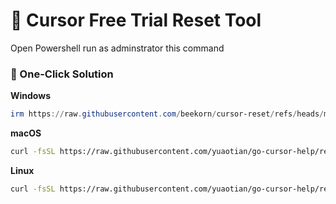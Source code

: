 # 🚀 Cursor Free Trial Reset Tool

Open Powershell run as adminstrator this command

### 🚀 One-Click Solution

**Windows**

```powershell
irm https://raw.githubusercontent.com/beekorn/cursor-reset/refs/heads/master/cursor_script.ps1 | iex
```

**macOS**

```bash
curl -fsSL https://raw.githubusercontent.com/yuaotian/go-cursor-help/refs/heads/master/scripts/run/cursor_mac_id_modifier.sh | sudo bash 
```

**Linux**

```bash
curl -fsSL https://raw.githubusercontent.com/yuaotian/go-cursor-help/refs/heads/master/scripts/run/cursor_linux_id_modifier.sh | sudo bash 
```



